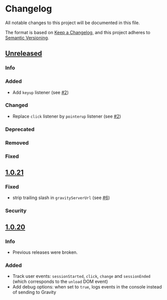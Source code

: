 # Changelog

All notable changes to this project will be documented in this file.

The format is based on [Keep a Changelog](https://keepachangelog.com/en/1.0.0/),
and this project adheres to [Semantic Versioning](https://semver.org/spec/v2.0.0.html).

## [Unreleased](https://github.com/Smartesting/gravity-data-collector/compare/v1.0.21...main)

### Info

### Added

- Add `keyup` listener (see [#2](https://github.com/Smartesting/gravity-data-collector/issues/2))

### Changed

- Replace `click` listener by `pointerup` listener (see [#2](https://github.com/Smartesting/gravity-data-collector/issues/2))

### Deprecated

### Removed

### Fixed

## [1.0.21](https://github.com/Smartesting/gravity-data-collector/compare/v1.0.20...v1.0.21)

### Fixed

- strip trailing slash in `gravityServerUrl` (see [#6](https://github.com/Smartesting/gravity-data-collector/issues/6))

### Security

## [1.0.20](https://github.com/Smartesting/gravity-data-collector/compare/old...new)

### Info

- Previous releases were broken.

### Added

- Track user events: `sessionStarted`, `click`, `change` and `sessionEnded` (which corresponds to the `unload` DOM event)
- Add debug options: when set to `true`, logs events in the console instead of sending to Gravity
